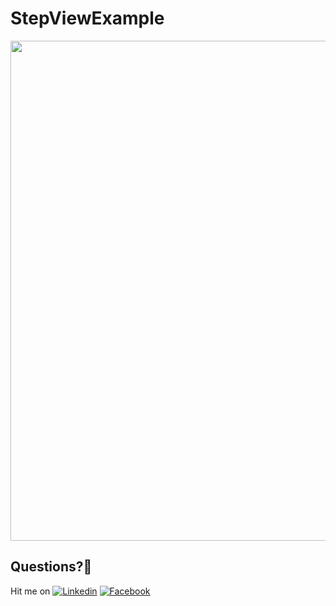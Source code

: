 # StepViewExample

<img src="https://user-images.githubusercontent.com/7110339/48539025-0bdd7980-e8c7-11e8-882b-1e039f197161.jpg" width="800" height="800"> 

## Questions?🤔
Hit me on [![Linkedin](https://img.shields.io/badge/Linkedin-Emre%20Karataş-blue.svg)](https://www.linkedin.com/in/emre-karata%C5%9F-062b26a9/)  [![Facebook](https://img.shields.io/badge/Facebook-Emre%20Karataş-blue.svg)](https://www.facebook.com/emre.karatas.311)

